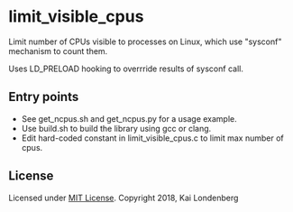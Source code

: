 # limit_visible_cpus

Limit number of CPUs visible to processes on Linux, which use
"sysconf" mechanism to count them.

Uses LD_PRELOAD hooking to overrride results of sysconf call.

## Entry points

 * See get_ncpus.sh and get_ncpus.py for a usage example.
 * Use build.sh to build the library using gcc or clang.
 * Edit hard-coded constant in limit_visible_cpus.c to limit max number of cpus.

## License

Licensed under [MIT License](https://opensource.org/licenses/MIT).
Copyright 2018, Kai Londenberg
